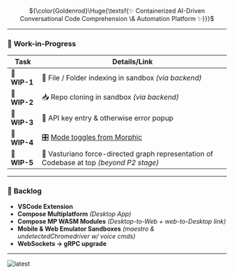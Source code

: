 <p align="center">
  ${\color{Goldenrod}\Huge{\textsf{✨ Containerized AI-Driven Conversational Code Comprehension \& Automation Platform ✨}}}$ 
</p>

---

### 🚧 **Work-in-Progress**



|  Task                                            | Details/Link                                                     |
|---------------------------------------------------------|------------------------------------------------------------------|
| 🔸      **WIP-1**                                       | 📁 File / Folder indexing in sandbox _(via backend)_             |
| 🔸      **WIP-2**                                       | 📥 Repo cloning in sandbox _(via backend)_                       |
| 🔸      **WIP-3**                                       | 🔑 API key entry & otherwise error popup                         |
| 🔸      **WIP-4**                                       | 🎛️ [Mode toggles from Morphic](https://github.com/miurla/morphic/blob/main/components/mode-toggle.tsx) |
| 🔸      **WIP-5**                                       | 🌌 Vasturiano force-directed graph representation of Codebase at top _(beyond P2 stage)_          |
---

### 📅 **Backlog**

-  **VSCode Extension**
-  **Compose Multiplatform** _(Desktop App)_
-  **Compose MP WASM Modules** _(Desktop-to-Web + web-to-Desktop link)_
-  **Mobile & Web Emulator Sandboxes** _(maestro & undetectedChromedriver w/ voice cmds)_
-  **WebSockets → gRPC upgrade**

---
</p>

![latest](https://github.com/user-attachments/assets/5afd28f9-9fcb-4fa6-9a3d-e748c6923593)
